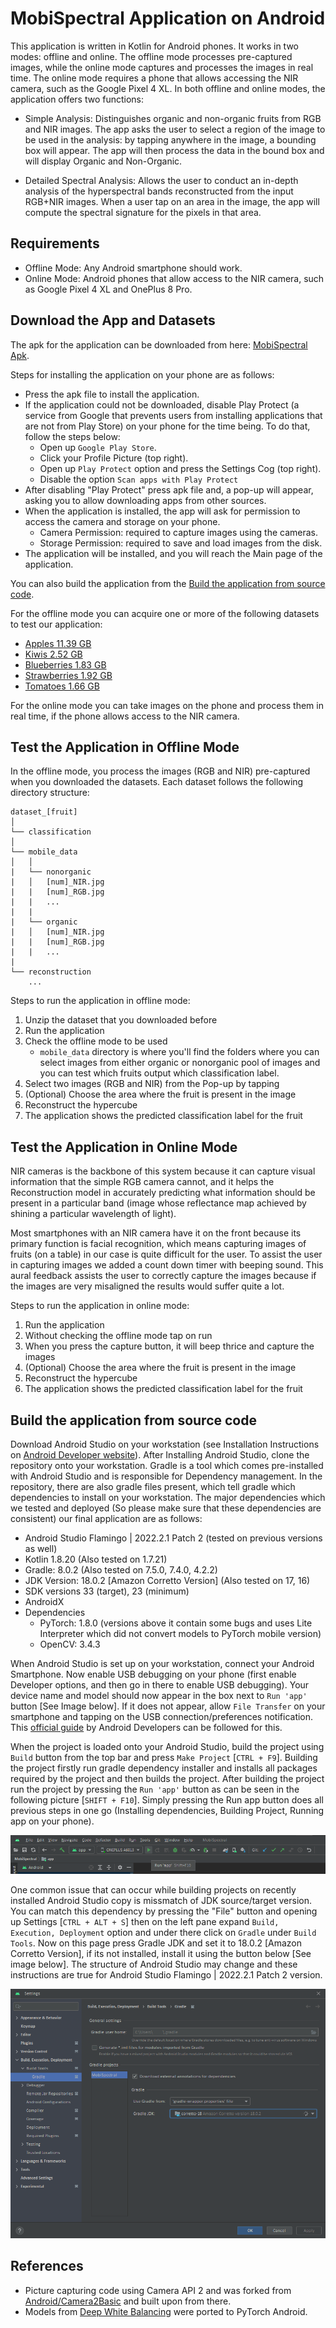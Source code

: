 # MobiSpectral Application on Android
This application is written in Kotlin for Android phones. It works in two modes: offline and online. The offline mode processes pre-captured images, while the online mode captures and processes the images in real time. The online mode requires a phone that allows accessing the NIR camera, such as the Google Pixel 4 XL. In both offline and online modes, the application offers two functions: 

- Simple Analysis: Distinguishes organic and non-organic fruits from RGB and NIR images.  The app asks the user to select a region of the image to be used in the analysis: by tapping anywhere in the image, a bounding box will appear. The app will then process the data in the bound box and will display Organic and Non-Organic.

- Detailed Spectral Analysis: Allows the user to conduct an in-depth analysis of the hyperspectral bands reconstructed from the input RGB+NIR images. When a user tap on an area in the image, the app will compute the spectral signature for the pixels in that area. 

## Requirements
- Offline Mode: Any Android smartphone should work. 
- Online Mode: Android phones that allow access to the  NIR camera, such as Google Pixel 4 XL and OnePlus 8 Pro.

## Download the App and Datasets
The apk for the application can be downloaded from here: [MobiSpectral Apk](https://drive.google.com/file/d/18bQZj7JiFfU4paXye6SbOPJlbtXJHpEB/view?usp=sharing "MobiSpectral Android Application"). 

Steps for installing the application on your phone are as follows:

- Press the apk file to install the application.
- If the application could not be downloaded, disable Play Protect (a service from Google that prevents users from installing applications that are not from Play Store) on your phone for the time being. To do that, follow the steps below:
	- Open up `Google Play Store`.
	- Click your Profile Picture (top right).
	- Open up `Play Protect` option and press the Settings Cog (top right).
	- Disable the option `Scan apps with Play Protect`
- After disabling "Play Protect" press apk file and, a pop-up will appear, asking you to allow downloading apps from other sources.  
- When the application is installed, the app will ask for permission to access the camera and storage on your phone.
	- Camera Permission: required to capture images using the cameras.
	- Storage Permission: required to save and load images from the disk.
- The application will be installed, and you will reach the Main page of the application.

You can also build the application from the [Build the application from source code](#build_the_application_from_source_code).

For the offline mode you can acquire one or more of the following datasets to test our application:
- [Apples 11.39 GB](https://drive.google.com/file/d/1WtogFi1ahG5ejzpcp0GcUs64MEuQDJjT/view?usp=drive_link "Apples Test Dataset")
- [Kiwis 2.52 GB](https://drive.google.com/file/d/16B9Jnwgo9Xev4db3ROqvL8_64vAr3l-H/view?usp=drive_link "Kiwis Test Dataset")
- [Blueberries 1.83 GB](https://drive.google.com/file/d/1jYHs0Q9rnsx58IaHoR0wSvS4Ep0l7IUO/view?usp=drive_link "Blueberries Test Dataset")
- [Strawberries 1.92 GB](https://drive.google.com/file/d/1taaiWVIwjy8PtiuxdxNvr2CTWkuhv_Q4/view?usp=drive_link "Strawberries Test Dataset")
- [Tomatoes 1.66 GB](https://drive.google.com/file/d/1WbQpNG6GFtvjijb9g27n8QE_yDip8tGH/view?usp=drive_link "Tomatoes Test Dataset")

For the online mode you can take images on the phone and process them in real time, if the phone allows access to the NIR camera.

## Test the Application in Offline Mode
In the offline mode, you process the images (RGB and NIR) pre-captured when you downloaded the datasets. Each dataset follows the following directory structure:
```
dataset_[fruit]
│
└── classification
│
└── mobile_data
│	│
|	└── nonorganic
|	│	[num]_NIR.jpg
|	|	[num]_RGB.jpg
|	|	...
|	|
|	└── organic
|	│	[num]_NIR.jpg
|	|	[num]_RGB.jpg
|	|	...
|
└── reconstruction
	...
```

Steps to run the application in offline mode:
1. Unzip the dataset that you downloaded before
2. Run the application
3. Check the offline mode to be used
	- `mobile_data` directory is where you'll find the folders where you can select images from either organic or nonorganic pool of images and you can test which fruits output which classification label.
4. Select two images (RGB and NIR) from the Pop-up by tapping
5. (Optional) Choose the area where the fruit is present in the image
6. Reconstruct the hypercube
7. The application shows the predicted classification label for the fruit

<!-- ![Screenshots in a table]() -->

## Test the Application in Online Mode
NIR cameras is the backbone of this system because it can capture visual information that the simple RGB camera cannot, and it helps the Reconstruction model in accurately predicting what information should be present in a particular band (image whose reflectance map achieved by shining a particular wavelength of light).

Most smartphones with an NIR camera have it on the front because its primary function is facial recognition, which means capturing images of fruits (on a table) in our case is quite difficult for the user. To assist the user in capturing images we added a count down timer with beeping sound. This aural feedback assists the user to correctly capture the images because if the images are very misaligned the results would suffer quite a lot.

Steps to run the application in online mode:
1. Run the application
2. Without checking the offline mode tap on run
3. When you press the capture button, it will beep thrice and capture the images
4. (Optional) Choose the area where the fruit is present in the image
6. Reconstruct the hypercube
7. The application shows the predicted classification label for the fruit

<!-- ![Screenshots in a table]() -->

<!-- ## Pipeline

1. Image Capturing: RGB followed by NIR.
3. Image Alignment: Aligning the two images captured.
4. Deep White Balancing: Android ported models from [[Deep White Balance](https://github.com/mahmoudnafifi/Deep_White_Balance), [Models](https://github.com/mahmoudnafifi/Deep_White_Balance/tree/master/PyTorch/models)].
5. Patch Selection: Selecting the part of image we want to use.
6. Hyperspectral Reconstruction: RGB+NIR -> Hypercube.
7. Classification: based on 1-D signatures selection. -->


## Build the application from source code
Download Android Studio on your workstation (see Installation Instructions on [Android Developer website](https://developer.android.com/studio)). After Installing Android Studio, clone the repository onto your workstation. Gradle is a tool which comes pre-installed with Android Studio and is responsible for Dependency management. In the repository, there are also gradle files present, which tell gradle which dependencies to install on your workstation. The major dependencies which we tested and deployed (So please make sure that these dependencies are consistent) our final application are as follows:

- Android Studio Flamingo | 2022.2.1 Patch 2 (tested on previous versions as well)
- Kotlin 1.8.20 (Also tested on 1.7.21)
- Gradle: 8.0.2 (Also tested on 7.5.0, 7.4.0, 4.2.2)
- JDK Version: 18.0.2 [Amazon Corretto Version] (Also tested on 17, 16)
- SDK versions 33 (target), 23 (minimum)
- AndroidX
- Dependencies
	- PyTorch: 1.8.0 (versions above it contain some bugs and uses Lite Interpreter which did not convert models to PyTorch mobile version)
	- OpenCV: 3.4.3

When Android Studio is set up on your workstation, connect your Android Smartphone. Now enable USB debugging on your phone (first enable Developer options, and then go in there to enable USB debugging). Your device name and model should now appear in the box next to `Run 'app'` button [See Image below]. If it does not appear, allow `File Transfer` on your smartphone and tapping on the USB connection/preferences notification. This [official guide](https://developer.android.com/studio/run/device "Guide to connect your phone to your PC") by Android Developers can be followed for this.

When the project is loaded onto your Android Studio, build the project using `Build` button from the top bar and press `Make Project` [`CTRL + F9`]. Building the project firstly run gradle dependency installer and installs all packages required by the project and then builds the project. After building the project run the project by pressing the `Run 'app'` button as can be seen in the following picture [`SHIFT + F10`]. Simply pressing the Run app button does all previous steps in one go (Installing dependencies, Building Project, Running app on your phone).

![Run Project](images/RunApp.png)

One common issue that can occur while building projects on recently installed Android Studio copy is missmatch of JDK source/target version. You can match this dependency by pressing the "File" button and opening up Settings [`CTRL + ALT + S`] then on the left pane expand `Build, Execution, Deployment` option and under there click on `Gradle` under `Build Tools`. Now on this page press Gradle JDK and set it to 18.0.2 [Amazon Corretto Version], if its not installed, install it using the button below [See image below]. The structure of Android Studio may change and these instructions are true for Android Studio Flamingo | 2022.2.1 Patch 2 version.

![Gradle JDK Version](images/JDKVersion.png)

## References
- Picture capturing code using Camera API 2 and was forked from [Android/Camera2Basic](https://github.com/android/camera-samples/tree/main/Camera2Basic) and built upon from there.
- Models from [Deep White Balancing](https://github.com/mahmoudnafifi/Deep_White_Balance) were ported to PyTorch Android.
